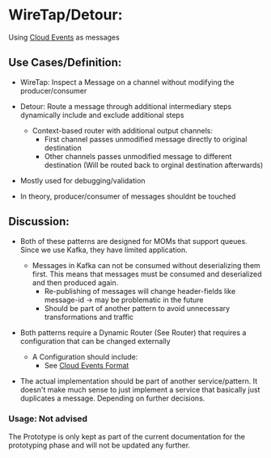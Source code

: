 # WireTap/Detour: 
Using [Cloud Events](https://github.com/cloudevents/spec/blob/v0.2/json-format.md) as messages

## Use Cases/Definition:
* WireTap: Inspect a Message on a channel without modifying the producer/consumer
	
* Detour: Route a message through additional intermediary steps dynamically include and exclude additional steps
	* Context-based router with additional output channels:
		* First channel passes unmodified message directly to original destination
		* Other channels passes unmodified message to different destination (Will be routed back to orginal destination afterwards)

* Mostly used for debugging/validation
* In theory, producer/consumer of messages shouldnt be touched

## Discussion:

* Both of these patterns are designed for MOMs that support queues. Since we use Kafka, they have limited application.
	* Messages in Kafka can not be consumed without deserializing them first. This means that messages must be consumed and deserialized and then produced again. 
		* Re-publishing of messages will change header-fields like message-id -> may be problematic in the future
		* Should be part of another pattern to avoid unnecessary transformations and traffic
	
* Both patterns require a Dynamic Router (See Router) that requires a configuration that can be changed externally
	* A Configuration should include:
		* See [Cloud Events Format](https://github.com/cloudevents/spec/blob/v0.2/json-format.md) 
* The actual implementation should be part of another service/pattern. It doesn't make much sense to just implement a service that basically just duplicates a message. Depending on further decisions.

### Usage: Not advised
The Prototype is only kept as part of the current documentation for the prototyping phase and will not be updated any further.

